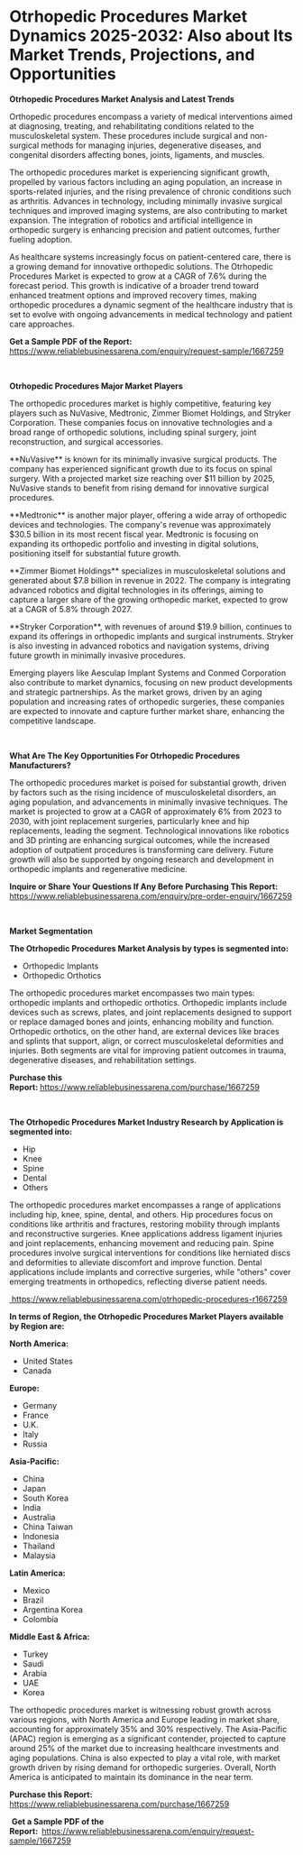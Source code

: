 <p><h1>Otrhopedic Procedures Market Dynamics 2025-2032: Also about Its Market Trends, Projections, and Opportunities</h1></p><p><strong>Otrhopedic Procedures Market Analysis and Latest Trends</strong></p>
<p><p>Orthopedic procedures encompass a variety of medical interventions aimed at diagnosing, treating, and rehabilitating conditions related to the musculoskeletal system. These procedures include surgical and non-surgical methods for managing injuries, degenerative diseases, and congenital disorders affecting bones, joints, ligaments, and muscles.</p><p>The orthopedic procedures market is experiencing significant growth, propelled by various factors including an aging population, an increase in sports-related injuries, and the rising prevalence of chronic conditions such as arthritis. Advances in technology, including minimally invasive surgical techniques and improved imaging systems, are also contributing to market expansion. The integration of robotics and artificial intelligence in orthopedic surgery is enhancing precision and patient outcomes, further fueling adoption.</p><p>As healthcare systems increasingly focus on patient-centered care, there is a growing demand for innovative orthopedic solutions. The Otrhopedic Procedures Market is expected to grow at a CAGR of 7.6% during the forecast period. This growth is indicative of a broader trend toward enhanced treatment options and improved recovery times, making orthopedic procedures a dynamic segment of the healthcare industry that is set to evolve with ongoing advancements in medical technology and patient care approaches.</p></p>
<p><strong>Get a Sample PDF of the Report:&nbsp;</strong> <a href="https://www.reliablebusinessarena.com/enquiry/request-sample/1667259?utm_campaign=2137&utm_medium=2&utm_source=Github&utm_content=ia&utm_term=18042025&utm_id=otrhopedic-procedures">https://www.reliablebusinessarena.com/enquiry/request-sample/1667259</a></p>
<p>&nbsp;</p>
<p><strong>Otrhopedic Procedures Major Market Players</strong></p>
<p><p>The orthopedic procedures market is highly competitive, featuring key players such as NuVasive, Medtronic, Zimmer Biomet Holdings, and Stryker Corporation. These companies focus on innovative technologies and a broad range of orthopedic solutions, including spinal surgery, joint reconstruction, and surgical accessories.</p><p>**NuVasive** is known for its minimally invasive surgical products. The company has experienced significant growth due to its focus on spinal surgery. With a projected market size reaching over $11 billion by 2025, NuVasive stands to benefit from rising demand for innovative surgical procedures.</p><p>**Medtronic** is another major player, offering a wide array of orthopedic devices and technologies. The company's revenue was approximately $30.5 billion in its most recent fiscal year. Medtronic is focusing on expanding its orthopedic portfolio and investing in digital solutions, positioning itself for substantial future growth.</p><p>**Zimmer Biomet Holdings** specializes in musculoskeletal solutions and generated about $7.8 billion in revenue in 2022. The company is integrating advanced robotics and digital technologies in its offerings, aiming to capture a larger share of the growing orthopedic market, expected to grow at a CAGR of 5.8% through 2027.</p><p>**Stryker Corporation**, with revenues of around $19.9 billion, continues to expand its offerings in orthopedic implants and surgical instruments. Stryker is also investing in advanced robotics and navigation systems, driving future growth in minimally invasive procedures.</p><p>Emerging players like Aesculap Implant Systems and Conmed Corporation also contribute to market dynamics, focusing on new product developments and strategic partnerships. As the market grows, driven by an aging population and increasing rates of orthopedic surgeries, these companies are expected to innovate and capture further market share, enhancing the competitive landscape.</p></p>
<p>&nbsp;</p>
<p><strong>What Are The Key Opportunities For Otrhopedic Procedures Manufacturers?</strong></p>
<p><p>The orthopedic procedures market is poised for substantial growth, driven by factors such as the rising incidence of musculoskeletal disorders, an aging population, and advancements in minimally invasive techniques. The market is projected to grow at a CAGR of approximately 6% from 2023 to 2030, with joint replacement surgeries, particularly knee and hip replacements, leading the segment. Technological innovations like robotics and 3D printing are enhancing surgical outcomes, while the increased adoption of outpatient procedures is transforming care delivery. Future growth will also be supported by ongoing research and development in orthopedic implants and regenerative medicine.</p></p>
<p><strong>Inquire or Share Your Questions If Any Before Purchasing This Report:</strong> <a href="https://www.reliablebusinessarena.com/enquiry/pre-order-enquiry/1667259?utm_campaign=2137&utm_medium=2&utm_source=Github&utm_content=ia&utm_term=18042025&utm_id=otrhopedic-procedures">https://www.reliablebusinessarena.com/enquiry/pre-order-enquiry/1667259</a></p>
<p>&nbsp;</p>
<p><strong>Market Segmentation</strong></p>
<p><strong>The Otrhopedic Procedures Market Analysis by types is segmented into:</strong></p>
<p><ul><li>Orthopedic Implants</li><li>Orthopedic Orthotics</li></ul></p>
<p><p>The orthopedic procedures market encompasses two main types: orthopedic implants and orthopedic orthotics. Orthopedic implants include devices such as screws, plates, and joint replacements designed to support or replace damaged bones and joints, enhancing mobility and function. Orthopedic orthotics, on the other hand, are external devices like braces and splints that support, align, or correct musculoskeletal deformities and injuries. Both segments are vital for improving patient outcomes in trauma, degenerative diseases, and rehabilitation settings.</p></p>
<p><strong>Purchase this Report:&nbsp;</strong><a href="https://www.reliablebusinessarena.com/purchase/1667259?utm_campaign=2137&utm_medium=2&utm_source=Github&utm_content=ia&utm_term=18042025&utm_id=otrhopedic-procedures">https://www.reliablebusinessarena.com/purchase/1667259</a></p>
<p>&nbsp;</p>
<p><strong>The Otrhopedic Procedures Market Industry Research by Application is segmented into:</strong></p>
<p><ul><li>Hip</li><li>Knee</li><li>Spine</li><li>Dental</li><li>Others</li></ul></p>
<p><p>The orthopedic procedures market encompasses a range of applications including hip, knee, spine, dental, and others. Hip procedures focus on conditions like arthritis and fractures, restoring mobility through implants and reconstructive surgeries. Knee applications address ligament injuries and joint replacements, enhancing movement and reducing pain. Spine procedures involve surgical interventions for conditions like herniated discs and deformities to alleviate discomfort and improve function. Dental applications include implants and corrective surgeries, while "others" cover emerging treatments in orthopedics, reflecting diverse patient needs.</p></p>
<p><a href="https://www.reliablebusinessarena.com/otrhopedic-procedures-r1667259?utm_campaign=2137&utm_medium=2&utm_source=Github&utm_content=ia&utm_term=18042025&utm_id=otrhopedic-procedures">&nbsp;https://www.reliablebusinessarena.com/otrhopedic-procedures-r1667259</a></p>
<p><strong>In terms of Region, the Otrhopedic Procedures Market Players available by Region are:</strong></p>
<p>
    <p> <strong> North America: </strong>
        <ul>
            <li>United States</li>
            <li>Canada</li>
        </ul>
        </p> 
    <p> <strong> Europe: </strong>
        <ul>
            <li>Germany</li>
            <li>France</li>
            <li>U.K.</li>
            <li>Italy</li>
            <li>Russia</li>
        </ul>
        </p> 
    <p> <strong> Asia-Pacific: </strong>
        <ul>
            <li>China</li>
            <li>Japan</li>
            <li>South Korea</li>
            <li>India</li>
            <li>Australia</li>
            <li>China Taiwan</li>
            <li>Indonesia</li>
            <li>Thailand</li>
            <li>Malaysia</li>
        </ul>
        </p> 
    <p> <strong> Latin America: </strong>
        <ul>
            <li>Mexico</li>
            <li>Brazil</li>
            <li>Argentina Korea</li>
            <li>Colombia</li>
        </ul>
        </p> 
    <p> <strong> Middle East & Africa: </strong>
        <ul>
            <li>Turkey</li>
            <li>Saudi</li>
            <li>Arabia</li>
            <li>UAE</li>
            <li>Korea</li>
        </ul>
    </p>
    </p>
<p><p>The orthopedic procedures market is witnessing robust growth across various regions, with North America and Europe leading in market share, accounting for approximately 35% and 30% respectively. The Asia-Pacific (APAC) region is emerging as a significant contender, projected to capture around 25% of the market due to increasing healthcare investments and aging populations. China is also expected to play a vital role, with market growth driven by rising demand for orthopedic surgeries. Overall, North America is anticipated to maintain its dominance in the near term.</p></p>
<p><strong>Purchase this Report: </strong><a href="https://www.reliablebusinessarena.com/purchase/1667259?utm_campaign=2137&utm_medium=2&utm_source=Github&utm_content=ia&utm_term=18042025&utm_id=otrhopedic-procedures">https://www.reliablebusinessarena.com/purchase/1667259</a></p>
<p>&nbsp;<strong>Get a Sample PDF of the Report:&nbsp;&nbsp;</strong><a href="https://www.reliablebusinessarena.com/enquiry/request-sample/1667259?utm_campaign=2137&utm_medium=2&utm_source=Github&utm_content=ia&utm_term=18042025&utm_id=otrhopedic-procedures">https://www.reliablebusinessarena.com/enquiry/request-sample/1667259</a></p>
<p><strong></strong></p>
<p><p></p><p></p><p></p></p>
